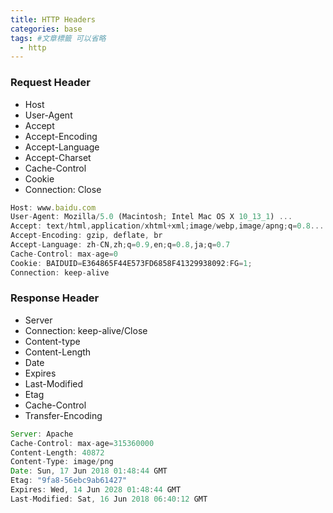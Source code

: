 ```yaml
---
title: HTTP Headers
categories: base
tags: #文章標籤 可以省略
  - http
---
```


### Request Header

- Host
- User-Agent
- Accept
- Accept-Encoding
- Accept-Language
- Accept-Charset
- Cache-Control
- Cookie
- Connection: Close

```js
Host: www.baidu.com
User-Agent: Mozilla/5.0 (Macintosh; Intel Mac OS X 10_13_1) ...
Accept: text/html,application/xhtml+xml;image/webp,image/apng;q=0.8...
Accept-Encoding: gzip, deflate, br
Accept-Language: zh-CN,zh;q=0.9,en;q=0.8,ja;q=0.7
Cache-Control: max-age=0
Cookie: BAIDUID=E364865F44E573FD6858F41329938092:FG=1;
Connection: keep-alive
```

### Response Header

- Server
- Connection: keep-alive/Close
- Content-type
- Content-Length
- Date
- Expires
- Last-Modified
- Etag
- Cache-Control
- Transfer-Encoding

```js
Server: Apache
Cache-Control: max-age=315360000
Content-Length: 40872
Content-Type: image/png
Date: Sun, 17 Jun 2018 01:48:44 GMT
Etag: "9fa8-56ebc9ab61427"
Expires: Wed, 14 Jun 2028 01:48:44 GMT
Last-Modified: Sat, 16 Jun 2018 06:40:12 GMT
```
